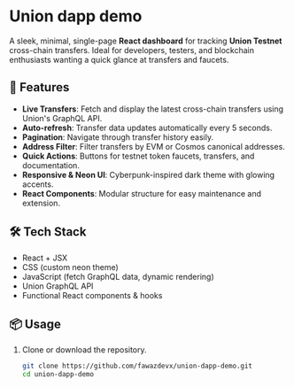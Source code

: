# Union dapp demo

A sleek, minimal, single-page **React dashboard** for tracking **Union Testnet** cross-chain transfers. Ideal for developers, testers, and blockchain enthusiasts wanting a quick glance at transfers and faucets.

## 🚀 Features

- **Live Transfers**: Fetch and display the latest cross-chain transfers using Union's GraphQL API.
- **Auto-refresh**: Transfer data updates automatically every 5 seconds.
- **Pagination**: Navigate through transfer history easily.
- **Address Filter**: Filter transfers by EVM or Cosmos canonical addresses.
- **Quick Actions**: Buttons for testnet token faucets, transfers, and documentation.
- **Responsive & Neon UI**: Cyberpunk-inspired dark theme with glowing accents.
- **React Components**: Modular structure for easy maintenance and extension.

## 🛠️ Tech Stack

- React + JSX
- CSS (custom neon theme)
- JavaScript (fetch GraphQL data, dynamic rendering)
- Union GraphQL API
- Functional React components & hooks

## 📦 Usage

1. Clone or download the repository.  
   ```bash
   git clone https://github.com/fawazdevx/union-dapp-demo.git
   cd union-dapp-demo
